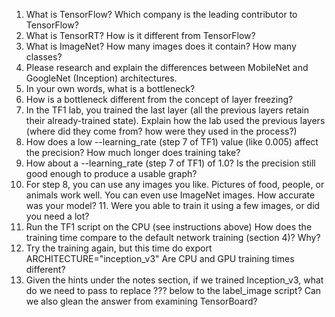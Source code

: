 1. What is TensorFlow? Which company is the leading contributor to TensorFlow?
2. What is TensorRT? How is it different from TensorFlow?
3. What is ImageNet? How many images does it contain? How many classes?
4. Please research and explain the differences between MobileNet and GoogleNet (Inception) architectures.
5. In your own words, what is a bottleneck?
6. How is a bottleneck different from the concept of layer freezing?
7. In the TF1 lab, you trained the last layer (all the previous layers retain their already-trained state). Explain how the lab used the previous layers (where did they come from? how were they used in the process?)
8. How does a low --learning_rate (step 7 of TF1) value (like 0.005) affect the precision? How much longer does training take?
9. How about a --learning_rate (step 7 of TF1) of 1.0? Is the precision still good enough to produce a usable graph?
10. For step 8, you can use any images you like. Pictures of food, people, or animals work well. You can even use ImageNet images. How accurate was your model? 11. Were you able to train it using a few images, or did you need a lot?
12. Run the TF1 script on the CPU (see instructions above) How does the training time compare to the default network training (section 4)? Why?
13. Try the training again, but this time do export ARCHITECTURE="inception_v3" Are CPU and GPU training times different?
14. Given the hints under the notes section, if we trained Inception_v3, what do we need to pass to replace ??? below to the label_image script? Can we also glean the answer from examining TensorBoard?